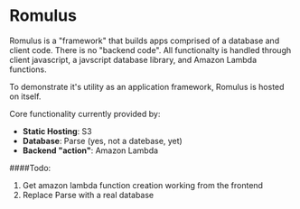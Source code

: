 # Romulus

Romulus is a "framework" that builds apps comprised of a database and client code. There is no "backend code". All functionalty is handled through client javascript, a javscript database library, and Amazon Lambda functions.

To demonstrate it's utility as an application framework, Romulus is hosted on itself. 

Core functionality currently provided by:

 - **Static Hosting**: S3
 - **Database**: Parse (yes, not a datebase, yet)
 - **Backend "action"**: Amazon Lambda

####Todo:
 1. Get amazon lambda function creation working from the frontend
 2. Replace Parse with a real database

